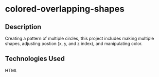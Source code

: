 # colored-overlapping-shapes

## Description
Creating a pattern of multiple circles, this project includes making multiple shapes, adjusting postion (x, y, and z index), and manipulating color.

## Technologies Used
   HTML
